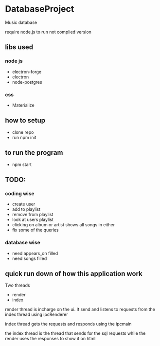 # DatabaseProject
 Music database

require node.js to run not complied version

## libs used
### node js
- electron-forge
- electron
- node-postgres

### css
- Materialize

## how to setup
- clone repo
- run npm init

## to run the program
- npm start 

## TODO:
### coding wise
- create user
- add to playlist
- remove from playlist
- look at users playlist
- clicking on album or artist shows all songs in either
- fix some of the queries
### database wise
- need appears_on filled
- need songs filled


## quick run down of how this application work
Two threads
- render
- index

render thread is incharge on the ui. It send and listens to requests from the index thread using ipcRenderer

index thread gets the requests and responds using the ipcmain 

the index thread is the thread that sends for the sql requests while the render uses the responses to show it on html